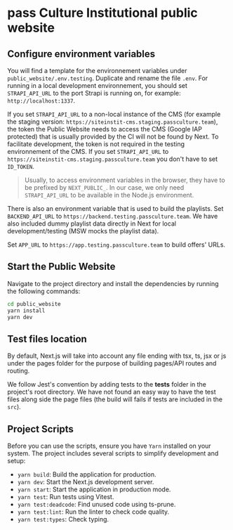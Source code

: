 # pass Culture Institutional public website

## Configure environment variables

You will find a template for the environnement variables under `public_website/.env.testing`. Duplicate and rename the file `.env`. For running in a local development environnement, you should set `STRAPI_API_URL` to the port Strapi is running on, for example: `http://localhost:1337`.

If you set `STRAPI_API_URL` to a non-local instance of the CMS (for example the staging version: `https://siteinstit-cms.staging.passculture.team`), the token the Public Website needs to access the CMS (Google IAP protected) that is usually provided by the CI will not be found by Next. To facilitate development, the token is not required in the testing environnement of the CMS. If you set `STRAPI_API_URL` to `https://siteinstit-cms.staging.passculture.team` you don't have to set `ID_TOKEN`.

> Usually, to access environment variables in the browser, they have to be prefixed by `NEXT_PUBLIC_`. In our case, we only need `STRAPI_API_URL` to be available in the Node.js environment.

There is also an environment variable that is used to build the playlists. Set `BACKEND_API_URL` to `https://backend.testing.passculture.team`. We have also included dummy playlist data directly in Next for local development/testing (MSW mocks the playlist data).

Set `APP_URL` to `https://app.testing.passculture.team` to build offers' URLs.

## Start the Public Website

Navigate to the project directory and install the dependencies by running the following commands:

```bash
cd public_website
yarn install
yarn dev
```

## Test files location

By default, Next.js will take into account any file ending with tsx, ts, jsx or js under the pages folder for the purpose of building pages/API routes and routing.

We follow Jest's convention by adding tests to the **tests** folder in the project's root directory.
We have not found an easy way to have the test files along side the page files (the build will fails if tests are included in the `src`).

## Project Scripts

Before you can use the scripts, ensure you have `Yarn` installed on your system.
The project includes several scripts to simplify development and setup:

- `yarn build`: Build the application for production.
- `yarn dev`: Start the Next.js development server.
- `yarn start`: Start the application in production mode.
- `yarn test`: Run tests using Vitest.
- `yarn test:deadcode`: Find unused code using ts-prune.
- `yarn test:lint`: Run the linter to check code quality.
- `yarn test:types`: Check typing.
